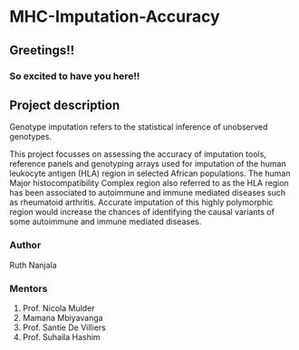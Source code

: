 # MHC-Imputation-Accuracy

## Greetings!!
### So excited to have you here!!

## Project description
Genotype imputation refers to the statistical inference of unobserved genotypes.

This project focusses on assessing the accuracy of imputation tools, reference panels and genotyping arrays used for imputation of the human leukocyte antigen (HLA) region in selected African populations. The human Major histocompatibility Complex region also referred to as the HLA region has been associated to autoimmune and immune mediated diseases such as rheumatoid arthritis. Accurate imputation of this highly polymorphic region would increase the chances of identifying the causal variants of some autoimmune and immune mediated diseases.

### Author
Ruth Nanjala

### Mentors
1. Prof. Nicola Mulder
2. Mamana Mbiyavanga
3. Prof. Santie De Villiers
4. Prof. Suhaila Hashim
